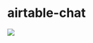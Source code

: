 # airtable-chat

<img src="https://qiita-user-contents.imgix.net/https%3A%2F%2Fqiita-image-store.s3.ap-northeast-1.amazonaws.com%2F0%2F9979%2Fb025cdaa-0ae0-1dee-c9f8-9f6a64f4d763.gif?ixlib=rb-1.2.2&auto=format&gif-q=60&q=75&s=f0c3963d60421c4bed7dde102a1048a8" />
